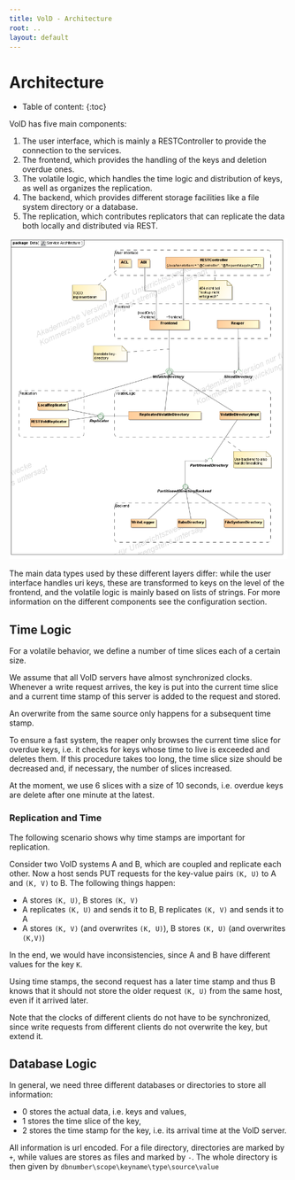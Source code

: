 ```yaml
---
title: VolD - Architecture
root: ..
layout: default
---
```



Architecture
=========

* Table of content:
{:toc}

VolD has five main components: 

1. The user interface, which is mainly a RESTController to provide the connection to the services.
2. The frontend, which provides the handling of the keys and deletion overdue ones.
3. The volatile logic, which handles the time logic and distribution of keys, as well as organizes the replication.
4. The backend, which provides different storage facilities like a file system directory or a database.
5. The replication, which contributes replicators that can replicate the data both locally and distributed via REST.

![](ServiceArchitecture.png)

The main data types used by these different layers differ: while the user interface handles uri keys, these are transformed to keys on the level of the frontend, and the volatile logic is mainly based on lists of strings. For more information on the different components see the configuration section.

Time Logic
-----

For a volatile behavior, we define a number of time slices each of a certain size. 

We assume that all VolD servers have almost synchronized clocks.  Whenever a write request arrives, the key is put into the current time slice and a current time stamp of this server is added to the request and stored. 

An overwrite from the same source only happens for a subsequent time stamp.

To ensure a fast system, the reaper only browses the current time slice for overdue keys, i.e. it checks for keys whose time to live is exceeded and deletes them. If this procedure takes too long, the time slice size should be decreased and, if necessary, the number of slices increased.

At the moment, we use 6 slices with a size of 10 seconds, i.e. overdue keys are delete after one minute at the latest.

### Replication and Time

The following scenario shows why time stamps are important for replication.

Consider two VolD systems A and B, which are coupled and replicate each other. Now a host sends PUT requests for the key-value pairs `(K, U)` to A and `(K, V)` to B. The following things happen:
- A stores `(K, U)`, B stores `(K, V)`
- A replicates `(K, U)` and sends it to B, B replicates `(K, V)` and sends it to A
- A stores `(K, V)` (and overwrites `(K, U)`), B stores `(K, U)` (and overwrites `(K,V)`)

In the end, we would have inconsistencies, since A and B have different values for the key `K`.

Using time stamps, the second request has a later time stamp and thus B knows that it should not store the older request `(K, U)` from the same host, even if it arrived later.

Note that the clocks of different clients do not have to be synchronized, since write requests from different clients do not overwrite the key, but extend it.

Database Logic
----

In general, we need three different databases or directories to store all information:
- 0 stores the actual data, i.e. keys and values,
- 1 stores the time slice of the key,
- 2 stores the time stamp for the key, i.e. its arrival time at the VolD server.

All information is url encoded. For a file directory, directories are marked by `+`, while values are stores as files and marked by `-`. The whole directory is then given by `dbnumber\scope\keyname\type\source\value`